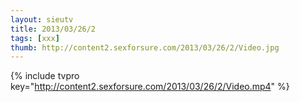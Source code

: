 ```yaml
--- 
layout: sieutv
title: 2013/03/26/2
tags: [xxx]
thumb: http://content2.sexforsure.com/2013/03/26/2/Video.jpg
---
```

{% include tvpro key="http://content2.sexforsure.com/2013/03/26/2/Video.mp4" %} 
